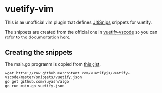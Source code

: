 # vuetify-vim

This is an unofficial vim plugin that defines [UltiSnips](https://github.com/SirVer/ultisnips) snippets for vuetify.

The snippets are created from the official one in [vuetify-vscode](https://github.com/vuetifyjs/vuetify-vscode) so you can refer to the documentation [here](https://github.com/vuetifyjs/vuetify-vscode/blob/master/documentation.md).

## Creating the snippets

The main.go programm is copied from [this gist](https://gist.github.com/suyash/76ce40081f99a42c3eb1926e9986f7aa).

    wget https://raw.githubusercontent.com/vuetifyjs/vuetify-vscode/master/snippets/vuetify.json
    go get github.com/suyash/algo
    go run main.go vuetify.json
